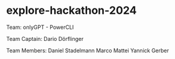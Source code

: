 # explore-hackathon-2024
Team: onlyGPT - PowerCLI

Team Captain:
Dario Dörflinger

Team Members:
Daniel Stadelmann
Marco Mattei
Yannick Gerber
